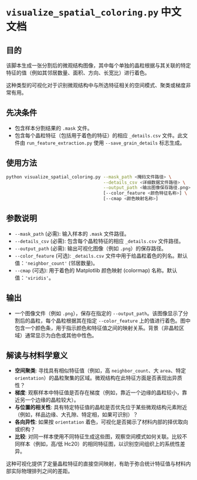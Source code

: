 # `visualize_spatial_coloring.py` 中文文档

## 目的

该脚本生成一张分割后的微观结构图像，其中每个单独的晶粒根据与其关联的特定特征的值（例如其邻居数量、面积、方向、长宽比）进行着色。

这种类型的可视化对于识别微观结构中与所选特征相关的空间模式、聚类或梯度非常有用。

## 先决条件

*   包含样本分割结果的 `.mask` 文件。
*   包含每个晶粒特征（包括用于着色的特征）的相应 `_details.csv` 文件。此文件由 `run_feature_extraction.py` 使用 `--save_grain_details` 标志生成。

## 使用方法

```bash
python visualize_spatial_coloring.py --mask_path <掩码文件路径> \
                                     --details_csv <详细数据文件路径> \
                                     --output_path <输出图像保存路径.png> \
                                     [--color_feature <颜色特征名称>] \
                                     [--cmap <颜色映射名称>]
```

## 参数说明

*   `--mask_path` (必需): 输入样本的 `.mask` 文件路径。
*   `--details_csv` (必需): 包含每个晶粒特征的相应 `_details.csv` 文件路径。
*   `--output_path` (必需): 输出可视化图像（例如 `.png`）的保存路径。
*   `--color_feature` (可选): `_details.csv` 文件中用于给晶粒着色的列名。默认值：`'neighbor_count'` (邻居数量)。
*   `--cmap` (可选): 用于着色的 Matplotlib 颜色映射 (colormap) 名称。默认值：`'viridis'`。

## 输出

*   一个图像文件（例如 `.png`），保存在指定的 `--output_path`。该图像显示了分割后的晶粒，每个晶粒根据其在指定 `--color_feature` 上的值进行着色。图中包含一个颜色条，用于指示颜色和特征值之间的映射关系。背景（非晶粒区域）通常显示为白色或其他中性色。

## 解读与材料学意义

*   **空间聚类**: 寻找具有相似特征值（例如，高 `neighbor_count`、大 `area`、特定 `orientation`）的晶粒聚集的区域。微观结构在此特征方面是否表现出异质性？
*   **梯度**: 观察样本中特征值是否存在梯度（例如，靠近一个边缘的晶粒较小，靠近另一个边缘的晶粒较大）。
*   **与位置的相关性**: 具有特定特征值的晶粒是否优先位于某些微观结构元素附近（例如，样品边缘、大孔隙、特定相，如果可识别）？
*   **各向异性**: 如果按 `orientation` 着色，可视化是否揭示了材料内部的择优取向或织构？
*   **比较**: 对同一样本使用不同特征生成这些图，观察空间模式如何关联。比较不同样本（例如，高/低 Hc20）的相同特征图，以识别空间组织上的系统性差异。

这种可视化提供了定量晶粒特征的直接空间映射，有助于弥合统计特征值与材料内部实际物理排列之间的差距。
